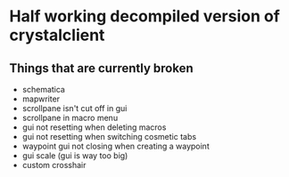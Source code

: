 # Half working decompiled version of crystalclient

## Things that are currently broken
- schematica
- mapwriter
- scrollpane isn't cut off in gui
- scrollpane in macro menu
- gui not resetting when deleting macros
- gui not resetting when switching cosmetic tabs
- waypoint gui not closing when creating a waypoint
- gui scale (gui is way too big)
- custom crosshair
